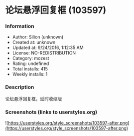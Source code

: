 # 论坛悬浮回复框 (103597)

### Information
- Author: Silion (unknown)
- Created at: unknown
- Updated at: 9/24/2016, 1:12:35 AM
- License: NO-REDISTRIBUTION
- Category: mozest
- Rating: undefined
- Total installs: 415
- Weekly installs: 1


### Description
论坛悬浮回复框，延时收缩版


### Screenshots (links to userstyles.org)
![https://userstyles.org/style_screenshots/103597-after.png](https://userstyles.org/style_screenshots/103597-after.png)


